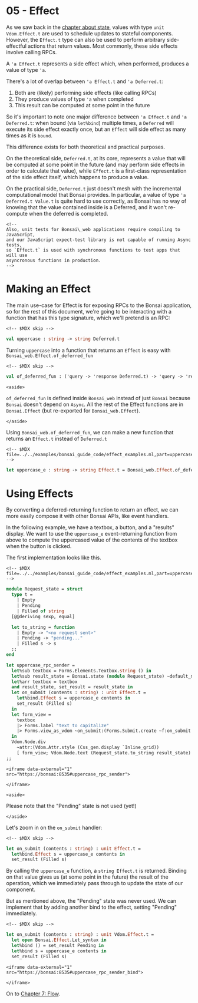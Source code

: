 # 05 - Effect

As we saw back in the [chapter about state](./03-state.md), values with
type `unit Vdom.Effect.t` are used to schedule updates to stateful
components. However, the `Effect.t` type can also be used to perform
arbitrary side-effectful actions that return values. Most commonly,
these side effects involve calling RPCs.

A `'a Effect.t` represents a side effect which, when performed, produces
a value of type `'a`.

There's a lot of overlap between `'a Effect.t` and `'a Deferred.t`:

1.  Both are (likely) performing side effects (like calling RPCs)
2.  They produce values of type `'a` when completed
3.  This result can be computed at some point in the future

So it's important to note one major difference between `'a Effect.t` and
`'a Deferred.t`: when bound (via `let%bind`) multiple times, a
`Deferred` will execute its side effect exactly once, but an `Effect`
will side effect as many times as it is `bound`.

This difference exists for both theoretical and practical purposes.

On the theoretical side, `Deferred.t`, at its core, represents a value
that will be computed at some point in the future (and may perform side
effects in order to calculate that value), while `Effect.t` is a
first-class representation of the side effect itself, which happens to
produce a value.

On the practical side, `Deferred.t` just doesn't mesh with the
incremental computational model that Bonsai provides. In particular, a
value of type `'a Deferred.t Value.t` is quite hard to use correctly, as
Bonsai has no way of knowing that the value contained inside is a
Deferred, and it won't re-compute when the deferred is completed.

```{=html}
<!--
Also, unit tests for Bonsai\_web applications require compiling to JavaScript,
and our JavaScript expect-test library is not capable of running Async tests,
so `Effect.t` is used with synchronous functions to test apps that will use
asyncronous functions in production.
-->
```
# Making an Effect

The main use-case for Effect is for exposing RPCs to the Bonsai
application, so for the rest of this document, we're going to be
interacting with a function that has this type signature, which we'll
pretend is an RPC:

```{=html}
<!-- $MDX skip -->
```
``` ocaml
val uppercase : string -> string Deferred.t
```

Turning `uppercase` into a function that returns an `Effect` is easy
with `Bonsai_web.Effect.of_deferred_fun`

```{=html}
<!-- $MDX skip -->
```
``` ocaml
val of_deferred_fun : ('query -> 'response Deferred.t) -> 'query -> 'response t
```

```{=html}
<aside>
```
`of_deferred_fun` is defined inside `Bonsai_web` instead of just
`Bonsai` because `Bonsai` doesn't depend on `Async`. All the rest of the
Effect functions are in `Bonsai.Effect` (but re-exported for
`Bonsai_web.Effect`).
```{=html}
</aside>
```
Using `Bonsai_web.of_deferred_fun`, we can make a new function that
returns an `Effect.t` instead of `Deferred.t`

```{=html}
<!-- $MDX file=../../examples/bonsai_guide_code/effect_examples.ml,part=uppercase_e -->
```
``` ocaml
let uppercase_e : string -> string Effect.t = Bonsai_web.Effect.of_deferred_fun uppercase
```

# Using Effects

By converting a deferred-returning function to return an effect, we can
more easily compose it with other Bonsai APIs, like event handlers.

In the following example, we have a textbox, a button, and a "results"
display. We want to use the `uppercase_e` event-returning function from
above to compute the uppercased value of the contents of the textbox
when the button is clicked.

The first implementation looks like this.

```{=html}
<!-- $MDX file=../../examples/bonsai_guide_code/effect_examples.ml,part=uppercase_rpc_sender -->
```
``` ocaml
module Request_state = struct
  type t =
    | Empty
    | Pending
    | Filled of string
  [@@deriving sexp, equal]

  let to_string = function
    | Empty -> "<no request sent>"
    | Pending -> "pending..."
    | Filled s -> s
  ;;
end

let uppercase_rpc_sender =
  let%sub textbox = Forms.Elements.Textbox.string () in
  let%sub result_state = Bonsai.state (module Request_state) ~default_model:Empty in
  let%arr textbox = textbox
  and result_state, set_result = result_state in
  let on_submit (contents : string) : unit Effect.t =
    let%bind.Effect s = uppercase_e contents in
    set_result (Filled s)
  in
  let form_view =
    textbox
    |> Forms.label "text to capitalize"
    |> Forms.view_as_vdom ~on_submit:(Forms.Submit.create ~f:on_submit ())
  in
  Vdom.Node.div
    ~attr:(Vdom.Attr.style (Css_gen.display `Inline_grid))
    [ form_view; Vdom.Node.text (Request_state.to_string result_state) ]
;;
```

```{=html}
<iframe data-external="1" src="https://bonsai:8535#uppercase_rpc_sender">
```
```{=html}
</iframe>
```
```{=html}
<aside>
```
Please note that the "Pending" state is not used (yet!)
```{=html}
</aside>
```
Let's zoom in on the `on_submit` handler:

```{=html}
<!-- $MDX skip -->
```
``` ocaml
let on_submit (contents : string) : unit Effect.t =
  let%bind.Effect s = uppercase_e contents in
  set_result (Filled s)
```

By calling the `uppercase_e` function, a `string Effect.t` is returned.
Binding on that value gives us (at some point in the future) the result
of the operation, which we immediately pass through to update the state
of our component.

But as mentioned above, the "Pending" state was never used. We can
implement that by adding another bind to the effect, setting "Pending"
immediately.

```{=html}
<!-- $MDX skip -->
```
``` ocaml
let on_submit (contents : string) : unit Vdom.Effect.t =
  let open Bonsai.Effect.Let_syntax in
  let%bind () = set_result Pending in
  let%bind s = uppercase_e contents in
  set_result (Filled s)
```

```{=html}
<iframe data-external="1" src="https://bonsai:8535#uppercase_rpc_sender_bind">
```
```{=html}
</iframe>
```
On to [Chapter 7: Flow](./07-flow.md).
